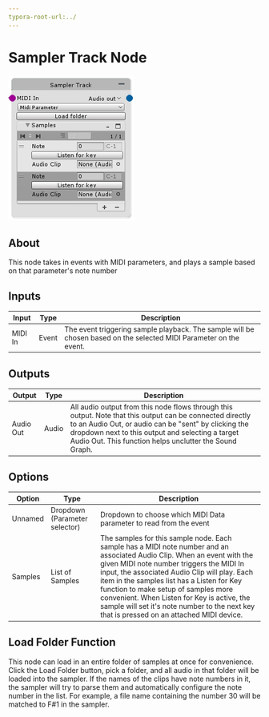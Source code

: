```yaml
---
typora-root-url:../
---
```


# Sampler Track Node

![Sampler-Track-Node](/IMG/Sampler-Track-Node.png)

## About

This node takes in events with MIDI parameters, and plays a sample based on that parameter's note number

## Inputs
Input | Type | Description
------------ | ------|-------
MIDI In | Event | The event triggering sample playback. The sample will be chosen based on the selected MIDI Parameter on the event. 

## Outputs
Output | Type| Description
------------ | -------|------
Audio Out | Audio | All audio output from this node flows through this output. Note that this output can be connected directly to an Audio Out, or audio can be "sent" by clicking the dropdown next to this output and selecting a target Audio Out. This function helps unclutter the Sound Graph.

## Options
Option | Type | Description
------------ | -------|------
Unnamed | Dropdown (Parameter selector) | Dropdown to choose which MIDI Data parameter to read from the event 
Samples | List of Samples | The samples for this sample node. Each sample has a MIDI note number and an associated Audio Clip. When an event with the given MIDI note number triggers the MIDI In input, the associated Audio Clip will play. Each item in the samples list has a Listen for Key function to make setup of samples more convenient. When Listen for Key is active, the sample will set it's note number to the next key that is pressed on an attached MIDI device.

## Load Folder Function
This node can load in an entire folder of samples at once for convenience. Click the Load Folder button, pick a folder, and all audio in that folder will be loaded into the sampler. If the names of the clips have note numbers in it, the sampler will try to parse them and automatically configure the note number in the list. For example, a file name containing the number 30 will be matched to F#1 in the sampler. 


